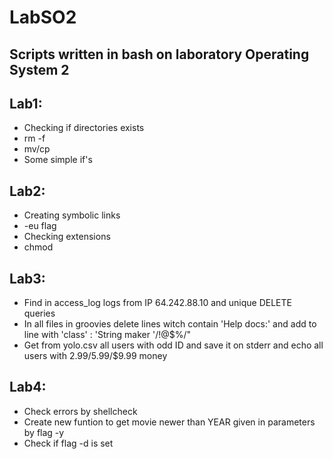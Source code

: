 # LabSO2

## Scripts written in bash on laboratory Operating System 2

## Lab1:

- Checking if directories exists
- rm -f
- mv/cp
- Some simple if's

## Lab2:

- Creating symbolic links
- -eu flag
- Checking extensions
- chmod

## Lab3:

- Find in access_log logs from IP 64.242.88.10 and unique DELETE queries
- In all files in groovies delete lines witch contain 'Help docs:' and add to line with 'class' : 'String maker '/!@$%/"
- Get from yolo.csv all users with odd ID and save it on stderr and echo all users with $2.99/$5.99/$9.99 money

## Lab4:

- Check errors by shellcheck
- Create new funtion to get movie newer than YEAR given in parameters by flag -y
- Check if flag -d is set
